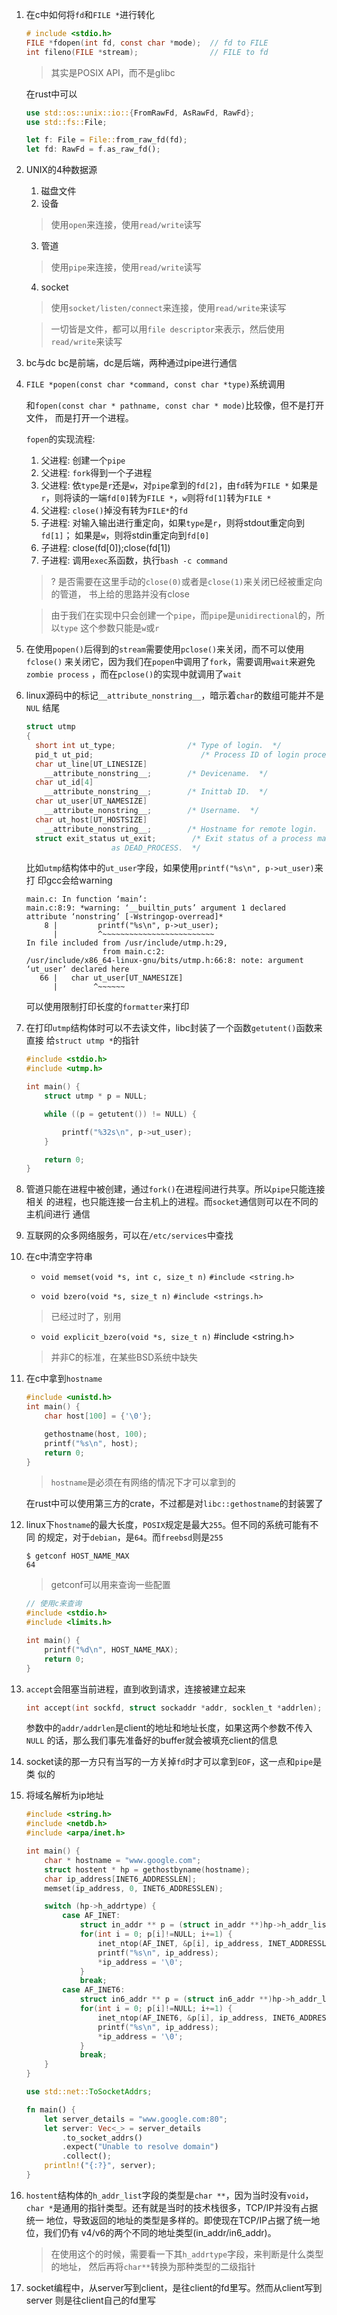 1. 在c中如何将`fd`和`FILE *`进行转化
   
   ```c
   # include <stdio.h>
   FILE *fdopen(int fd, const char *mode);  // fd to FILE
   int fileno(FILE *stream);                // FILE to fd
   ```
   
   > 其实是POSIX API，而不是glibc
   

   在rust中可以

   ```rust
   use std::os::unix::io::{FromRawFd, AsRawFd, RawFd};
   use std::fs::File;

   let f: File = File::from_raw_fd(fd);
   let fd: RawFd = f.as_raw_fd();
   ```
   
2. UNIX的4种数据源

   1. 磁盘文件
   2. 设备
   > 使用`open`来连接，使用`read/write`读写
   3. 管道
   > 使用`pipe`来连接，使用`read/write`读写
   4. socket
   > 使用`socket/listen/connect`来连接，使用`read/write`来读写
   
   > 一切皆是文件，都可以用`file descriptor`来表示，然后使用`read/write`来读写
   
3. bc与dc
   bc是前端，dc是后端，两种通过pipe进行通信

4. `FILE *popen(const char *command, const char *type)`系统调用
   
   和`fopen(const char * pathname, const char * mode)`比较像，但不是打开文件，
   而是打开一个进程。

   `fopen`的实现流程:
   1. 父进程: 创建一个`pipe`
   2. 父进程: `fork`得到一个子进程
   3. 父进程: 依`type`是`r`还是`w`，对`pipe`拿到的`fd[2]`，由`fd`转为`FILE *`
   如果是`r`，则将读的一端`fd[0]`转为`FILE *`，`w`则将`fd[1]`转为`FILE *`
   4. 父进程: `close()`掉没有转为`FILE*`的`fd`
   5. 子进程: 对输入输出进行重定向，如果`type`是`r`，则将stdout重定向到`fd[1]`；
   如果是`w`，则将stdin重定向到`fd[0]`
   6. 子进程: close(fd[0]);close(fd[1])
   7. 子进程: 调用`exec`系函数，执行`bash -c command`

   > ? 是否需要在这里手动的`close(0)`或者是`close(1)`来关闭已经被重定向的管道，
   书上给的思路并没有close

   > 由于我们在实现中只会创建一个`pipe`，而`pipe`是`unidirectional`的，所以`type`
   这个参数只能是`w`或`r`

5. 在使用`popen()`后得到的`stream`需要使用`pclose()`来关闭，而不可以使用`fclose()`
   来关闭它，因为我们在`popen`中调用了`fork`，需要调用`wait`来避免`zombie process`
   ，而在`pclose()`的实现中就调用了`wait`

6. linux源码中的标记`__attribute_nonstring__`，暗示着`char`的数组可能并不是`NUL`
   结尾

    ```c
    struct utmp
    {
      short int ut_type;                /* Type of login.  */
      pid_t ut_pid;                        /* Process ID of login process.  */
      char ut_line[UT_LINESIZE]
        __attribute_nonstring__;        /* Devicename.  */
      char ut_id[4]
        __attribute_nonstring__;        /* Inittab ID.  */
      char ut_user[UT_NAMESIZE]
        __attribute_nonstring__;        /* Username.  */
      char ut_host[UT_HOSTSIZE]
        __attribute_nonstring__;        /* Hostname for remote login.  */
      struct exit_status ut_exit;        /* Exit status of a process marked
                       as DEAD_PROCESS.  */
    ```

    比如`utmp`结构体中的`ut_user`字段，如果使用`printf("%s\n", p->ut_user)`来打
    印gcc会给warning

    ```
    main.c: In function ‘main’:
    main.c:8:9: *warning: ‘__builtin_puts’ argument 1 declared attribute ‘nonstring’ [-Wstringop-overread]*
        8 |         printf("%s\n", p->ut_user);
          |         ^~~~~~~~~~~~~~~~~~~~~~~~~~
    In file included from /usr/include/utmp.h:29,
                     from main.c:2:
    /usr/include/x86_64-linux-gnu/bits/utmp.h:66:8: note: argument ‘ut_user’ declared here
       66 |   char ut_user[UT_NAMESIZE]
          |        ^~~~~~~
    ```

    可以使用限制打印长度的`formatter`来打印

7. 在打印`utmp`结构体时可以不去读文件，libc封装了一个函数`getutent()`函数来直接
   给`struct utmp *`的指针

   ```c
   #include <stdio.h>
   #include <utmp.h>

   int main() { 
       struct utmp * p = NULL;

       while ((p = getutent()) != NULL) {

           printf("%32s\n", p->ut_user);
       }

       return 0;
   }
   ```

8. 管道只能在进程中被创建，通过`fork()`在进程间进行共享。所以`pipe`只能连接相关
   的进程，也只能连接一台主机上的进程。而`socket`通信则可以在不同的主机间进行
   通信

9. 互联网的众多网络服务，可以在`/etc/services`中查找

10. 在c中清空字符串

    * `void memset(void *s, int c, size_t n)` `#include <string.h>`

    * `void bzero(void *s, size_t n)` `#include <strings.h>`
    > 已经过时了，别用

    * `void explicit_bzero(void *s, size_t n)` #include <string.h>
    > 并非C的标准，在某些BSD系统中缺失

11. 在c中拿到`hostname`
    
    ```c
    #include <unistd.h>
    int main() {
        char host[100] = {'\0'};

        gethostname(host, 100);
        printf("%s\n", host);
        return 0;
    }
    ```
    > `hostname`是必须在有网络的情况下才可以拿到的


    在rust中可以使用第三方的crate，不过都是对`libc::gethostname`的封装罢了


12. linux下`hostname`的最大长度，`POSIX`规定是最大`255`。但不同的系统可能有不同
    的规定，对于`debian`，是`64`。而`freebsd`则是`255`

    ```shell
    $ getconf HOST_NAME_MAX
    64
    ```

    > getconf可以用来查询一些配置

    ```c
    // 使用c来查询
    #include <stdio.h>
    #include <limits.h>

    int main() {
        printf("%d\n", HOST_NAME_MAX);
        return 0;
    }
    ```
13. `accept`会阻塞当前进程，直到收到请求，连接被建立起来

    ```c
    int accept(int sockfd, struct sockaddr *addr, socklen_t *addrlen);
    ```

    参数中的`addr/addrlen`是client的地址和地址长度，如果这两个参数不传入`NULL`
    的话，那么我们事先准备好的buffer就会被填充client的信息

14. socket读的那一方只有当写的一方关掉`fd`时才可以拿到`EOF`，这一点和`pipe`是类
    似的


15. 将域名解析为ip地址

    ```c
    #include <string.h>
    #include <netdb.h>
    #include <arpa/inet.h>

    int main() {
        char * hostname = "www.google.com";
        struct hostent * hp = gethostbyname(hostname);
        char ip_address[INET6_ADDRESSLEN];
        memset(ip_address, 0, INET6_ADDRESSLEN); 

        switch (hp->h_addrtype) {
            case AF_INET:
                struct in_addr ** p = (struct in_addr **)hp->h_addr_list;
                for(int i = 0; p[i]!=NULL; i+=1) {
                    inet_ntop(AF_INET, &p[i], ip_address, INET_ADDRESSLEN);
                    printf("%s\n", ip_address);
                    *ip_address = '\0';
                }
                break;
            case AF_INET6:
                struct in6_addr ** p = (struct in6_addr **)hp->h_addr_list;
                for(int i = 0; p[i]!=NULL; i+=1) {
                    inet_ntop(AF_INET6, &p[i], ip_address, INET6_ADDRESSLEN);
                    printf("%s\n", ip_address);
                    *ip_address = '\0';
                }
                break;
        }
    }
    ```

    ```rust
    use std::net::ToSocketAddrs;

    fn main() {
        let server_details = "www.google.com:80";
        let server: Vec<_> = server_details
            .to_socket_addrs()
            .expect("Unable to resolve domain")
            .collect();
        println!("{:?}", server);
    }
    ```

16. `hostent`结构体的`h_addr_list`字段的类型是`char **`，因为当时没有`void`，
    `char *`是通用的指针类型。还有就是当时的技术栈很多，TCP/IP并没有占据统一
    地位，导致返回的地址的类型是多样的。即使现在TCP/IP占据了统一地位，我们仍有
    v4/v6的两个不同的地址类型(in_addr/in6_addr)。

    > 在使用这个的时候，需要看一下其`h_addrtype`字段，来判断是什么类型的地址，
    然后再将`char**`转换为那种类型的二级指针


17. socket编程中，从server写到client，是往client的fd里写。然而从client写到server
    则是往client自己的fd里写
